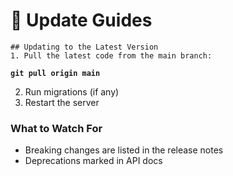 # 🔄 Update Guides

```
## Updating to the Latest Version
1. Pull the latest code from the main branch:
```

<pre class="language-bash"><code class="lang-bash"><strong>git pull origin main
</strong></code></pre>

2. Run migrations (if any)
3. Restart the server

### What to Watch For

* Breaking changes are listed in the release notes
* Deprecations marked in API docs
